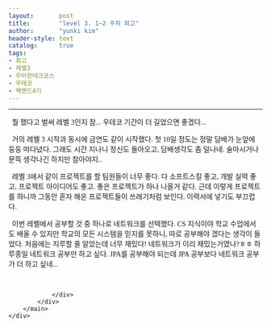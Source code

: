 ```yaml
---
layout:       post
title:        "level 3. 1~2 주차 회고"
author:       "yunki kim"
header-style: text
catalog:      true
tags: 
- 회고
- 레벨3
- 우아한테크코스
- 우테코
- 백엔드4기
---
```


<head></head>
<body id="tt-body-page" class="">
<div id="wrap" class="wrap-right">
    <div id="container">
        <main class="main ">
            <div class="area-main">
                <div class="area-view">
                    <div class="article-header"></div>
                    <hr>
                    <div class="article-view">
                        <div class="contents_style">
                            <p data-ke-size="size16"><span style="font-family: 'Noto Serif KR';">&nbsp; 뭘 했다고 벌써 레벨 3인지 참... 우테코 기간이 더 길었으면 좋겠다...</span></p>
<p data-ke-size="size16"><span style="font-family: 'Noto Serif KR';">&nbsp; 거의 레벨 3 시작과 동시에 금연도 같이 시작했다. 첫 10일 정도는 정말 담배가 눈앞에 둥둥 떠다녔다. 그래도 시간 지나니 정신도 돌아오고, 담배생각도 좀 덜나네. 술마시거나 문뜩 생각나긴 하지만 참아야지..</span></p>
<p data-ke-size="size16"><span style="font-family: 'Noto Serif KR';">&nbsp; 레벨 3에서 같이 프로젝트를 할 팀원들이 너무 좋다. 다 소프트스킬 좋고, 개발 실력 좋고, 프로젝트 아이디어도 좋고. 좋은 프로젝트가 하나 나올거 같다. 근데 이렇게 프로젝트를 하니까 그동안 혼자 해온 프로젝트들이 쓰래기처럼 보인다. 이력서에 넣기도 부끄럽다.</span></p>
<p data-ke-size="size16"><span style="font-family: 'Noto Serif KR';">&nbsp; 이번 레벨에서 공부할 것 중 하나로 네트워크를 선택했다. CS 지식이야 학교 수업에서도 배울 수 있지만 학교의 모든 시스템을 믿지를 못하니, 따로 공부해야 겠다는 생각이 들었다. 처음에는 지루할 줄 알았는데 너무 재밌다! 네트워크가 이리 재밌는거였나?ㅎㅎ 하루종일 네트워크 공부만 하고 싶다. JPA를 공부해야 되는데 JPA 공부보다 네트워크 공부가 더 하고 싶네...</span></p>
                        </div>
                        <br>
                        <div class="tags"></div>
                    </div>
                    
                </div>
            </div>
        </main>
    </div>
</div>


</body>